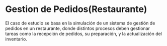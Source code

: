 # Gestion de Pedidos(Restaurante)
 El caso de estudio se basa en la simulación de un sistema de gestión de pedidos en un restaurante, donde distintos procesos deben gestionar tareas como la recepción de pedidos, su preparación, y la actualización del inventario. 
